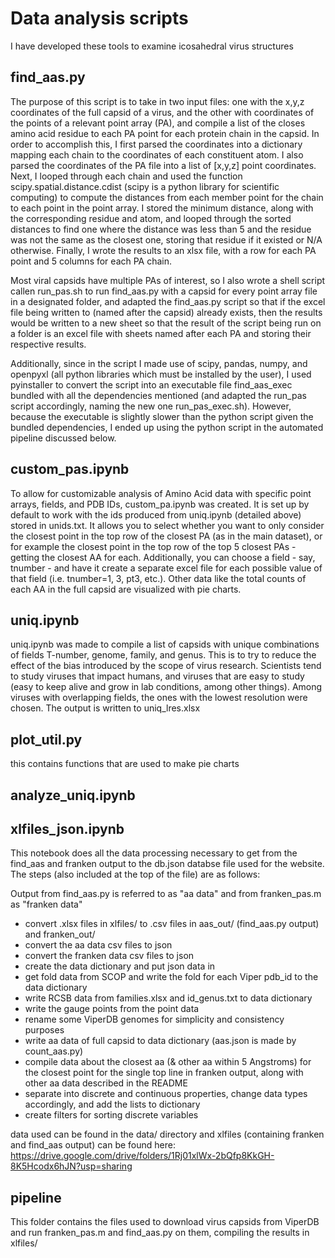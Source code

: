 # Data analysis scripts

I have developed these tools to examine icosahedral virus structures 

## find_aas.py

The purpose of this script is to take in two input files: one with the x,y,z coordinates of the full capsid of a virus, and the
other with coordinates of the points of a relevant point array (PA), and compile a list of the closes amino acid residue to
each PA point for each protein chain in the capsid. In order to accomplish this, I first parsed the coordinates into a
dictionary mapping each chain to the coordinates of each constituent atom. I also parsed the coordinates of the PA file
into a list of [x,y,z] point coordinates. Next, I looped through each chain and used the function scipy.spatial.distance.cdist (scipy is a python
library for scientific computing) to compute the distances from each member point for the chain to each point in the
point array. I stored the minimum distance, along with the corresponding residue and atom, and looped through the sorted
distances to find one where the distance was less than 5 and the residue was not the same as the closest one, storing
that residue if it existed or N/A otherwise. Finally, I wrote the results to an xlsx file, with a row for each PA point
and 5 columns for each PA chain.

Most viral capsids have multiple PAs of interest, so I also wrote a shell script callen run_pas.sh to run find_aas.py with a capsid for
every point array file in a designated folder, and adapted the find_aas.py script so that if the excel file being
written to (named after the capsid) already exists, then the results would be written to a new sheet so that the result
of the script being run on a folder is an excel file with sheets named after each PA and storing their respective
results.

Additionally, since in the script I made use of scipy, pandas, numpy, and openpyxl (all python libraries which must be
installed by the user), I used pyinstaller to convert the script into an executable file find_aas_exec bundled with all
the dependencies mentioned (and adapted the run_pas script accordingly, naming the new one run_pas_exec.sh). However,
because the executable is slightly slower than the python script given the bundled dependencies, I ended up using the
python script in the automated pipeline discussed below.

## custom_pas.ipynb

To allow for customizable analysis of Amino Acid data with specific point arrays, fields, and PDB IDs, custom_pa.ipynb was created. It is set up by default to work with the ids produced from uniq.ipynb (detailed above) stored in unids.txt. It allows you to select whether you want to only consider the closest point in the top row of the closest PA (as in the main dataset), or for example the closest point in the top row of the top 5 closest PAs - getting the closest AA for each. Additionally, you can choose a field - say, tnumber - and have it create a separate excel file for each possible value of that field (i.e. tnumber=1, 3, pt3, etc.). Other data like the total counts of each AA in the full capsid are visualized with pie charts.

## uniq.ipynb

uniq.ipynb was made to compile a list of capsids with unique combinations of fields T-number, genome, family, and genus. This is to try to reduce the effect of the bias introduced by the scope of virus research. Scientists tend to study viruses that impact humans, and viruses that are easy to study (easy to keep alive and grow in lab conditions, among other things). Among viruses with overlapping fields, the ones with the lowest resolution were chosen. The output is written to uniq_lres.xlsx

## plot_util.py

this contains functions that are used to make pie charts

## analyze_uniq.ipynb


## xlfiles_json.ipynb

This notebook does all the data processing necessary to get from the find_aas and franken output to the db.json databse
file used for the website. The steps (also included at the top of the file) are as follows:

Output from find_aas.py is referred to as "aa data" and from franken_pas.m as "franken data"
- convert .xlsx files in xlfiles/ to .csv files in aas_out/ (find_aas.py output) and franken_out/
- convert the aa data csv files to json
- convert the franken data csv files to json
- create the data dictionary and put json data in
- get fold data from SCOP and write the fold for each Viper pdb_id to the data dictionary
- write RCSB data from families.xlsx and id_genus.txt to data dictionary
- write the gauge points from the point data
- rename some ViperDB genomes for simplicity and consistency purposes
- write aa data of full capsid to data dictionary (aas.json is made by count_aas.py)
- compile data about the closest aa (& other aa within 5 Angstroms) for the closest point for the single top line in franken output, along with other aa data described in the README
- separate into discrete and continuous properties, change data types accordingly, and add the lists to dictionary
- create filters for sorting discrete variables

data used can be found in the data/ directory
and xlfiles (containing franken and find_aas output) can be found here: https://drive.google.com/drive/folders/1Rj01xlWx-2bQfp8KkGH-8K5Hcodx6hJN?usp=sharing

## pipeline

This folder contains the files used to download virus capsids from ViperDB and run franken_pas.m and find_aas.py on
them, compiling the results in xlfiles/
